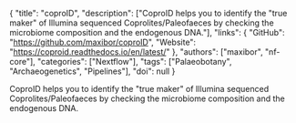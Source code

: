 {
  "title": "coproID",
  "description": ["CoproID helps you to identify the \"true maker\" of Illumina sequenced Coprolites/Paleofaeces by checking the microbiome composition and the endogenous DNA."],
  "links": {
    "GitHub": "https://github.com/maxibor/coproID",
    "Website": "https://coproid.readthedocs.io/en/latest/"
  },
  "authors": ["maxibor", "nf-core"],
  "categories": ["Nextflow"],
  "tags": ["Palaeobotany", "Archaeogenetics", "Pipelines"],
  "doi": null
}

<!-- Generated by csv2md.R – do not edit by hand -->

CoproID helps you to identify the "true maker" of Illumina sequenced Coprolites/Paleofaeces by checking the microbiome composition and the endogenous DNA.